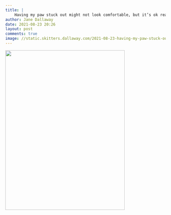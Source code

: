 ```yaml
---
title: |
    Having my paw stuck out might not look comfortable, but it’s ok really
author: Jane Dallaway
date: 2021-08-23 20:26
layout: post
comments: true
image: //static.skitters.dallaway.com/2021-08-23-having-my-paw-stuck-out-might-not-look-comfortable-but-it-s-ok-really-fullsize-0.jpeg
---
```




<a href="//static.skitters.dallaway.com/2021-08-23-having-my-paw-stuck-out-might-not-look-comfortable-but-it-s-ok-really-fullsize-0.jpeg"><img src="//static.skitters.dallaway.com/2021-08-23-having-my-paw-stuck-out-might-not-look-comfortable-but-it-s-ok-really-thumb-0.jpeg" width="375" height="500"></a>

